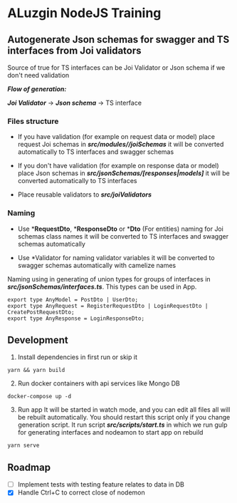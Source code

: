 # ALuzgin NodeJS Training

## Autogenerate Json schemas for swagger and TS interfaces from Joi validators

Source of true for TS interfaces can be Joi Validator or Json schema if we don't need validation

***Flow of generation:***

***Joi Validator*** -> ***Json schema*** -> TS interface

### Files structure

- If you have validation (for example on request data or model) place request Joi schemas in ***src/modules/<module-name>/joiSchemas*** it will be converted automatically to TS interfaces and swagger schemas

- If you don't have validation (for example on response data or model) place Json schemas in ***src/jsonSchemas/[responses|models]*** it will be converted automatically to TS interfaces

- Place reusable validators to ***src/joiValidators***

### Naming

- Use ***RequestDto**, ***ResponseDto** or ***Dto** (For entities) naming for Joi schemas class names it will be converted to TS interfaces and swagger schemas automatically

- Use *Validator for naming validator variables it will be converted to swagger schemas automatically with camelize names

Naming using in generating of union types for groups of interfaces in ***src/jsonSchemas/interfaces.ts***. This types can be used in App.
```
export type AnyModel = PostDto | UserDto;
export type AnyRequest = RegisterRequestDto | LoginRequestDto | CreatePostRequestDto;
export type AnyResponse = LoginResponseDto;
```

## Development

1. Install dependencies in first run or skip it
```
yarn && yarn build
```

2. Run docker containers with api services like Mongo DB

```
docker-compose up -d
```

3. Run app
It will be started in watch mode, and you can edit all files all will be rebuilt automatically. You should restart this script only if you change generation script.
It run script ***src/scripts/start.ts*** in which we run gulp for generating interfaces and nodeamon to start app on rebuild

```
yarn serve
```

## Roadmap

- [ ] Implement tests with testing feature relates to data in DB
- [x] Handle Ctrl+C to correct close of nodemon